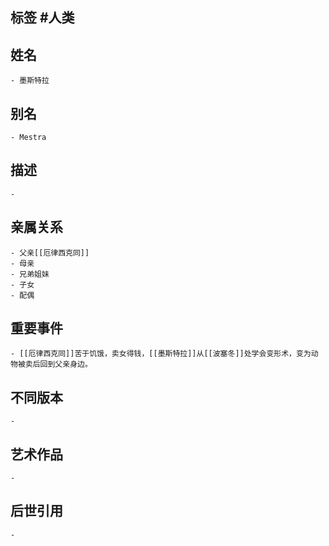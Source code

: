 ## 标签  #人类
## 姓名
	- 墨斯特拉
## 别名
	- Mestra
## 描述
	-
## 亲属关系
	- 父亲[[厄律西克同]]
	- 母亲
	- 兄弟姐妹
	- 子女
	- 配偶
## 重要事件
	- [[厄律西克同]]苦于饥饿，卖女得钱，[[墨斯特拉]]从[[波塞冬]]处学会变形术，变为动物被卖后回到父亲身边。
## 不同版本
	-
## 艺术作品
	-
## 后世引用
	-
